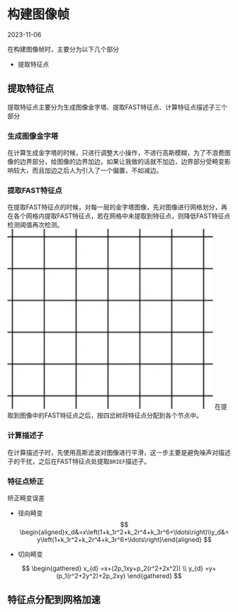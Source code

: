 # 构建图像帧
2023-11-06

在构建图像帧时，主要分为以下几个部分
- 提取特征点


## 提取特征点

提取特征点主要分为生成图像金字塔、提取FAST特征点、计算特征点描述子三个部分
### 生成图像金字塔
在计算生成金字塔的时候，只进行调整大小操作，不进行高斯模糊，为了不浪费图像的边界部分，给图像的边界加边，如果让我做的话就不加边，边界部分受畸变影响较大，而且加边之后人为引入了一个偏置，不如减边。
### 提取FAST特征点
在提取FAST特征点的时候，对每一层的金字塔图像，先对图像进行网格划分，再在各个网格内提取FAST特征点，若在网格中未提取到特征点，则降低FAST特征点检测阈值再次检测。
![enter description here](./images/1699322800980.png)
在提取到图像中的FAST特征点之后，按四岔树将特征点分配到各个节点中。
### 计算描述子
在计算描述子时，先使用高斯滤波对图像进行平滑，这一步主要是避免噪声对描述子的干扰，之后在FAST特征点处提取`BRIEF`描述子。
### 特征点矫正

矫正畸变误差

- 径向畸变
$$
\begin{aligned}x_d&=x\left(1+k_1r^2+k_2r^4+k_3r^6+\ldots\right)\\y_d&=y\left(1+k_1r^2+k_2r^4+k_3r^6+\ldots\right)\end{aligned}
$$

- 切向畸变

$$
\begin{gathered}
x_{d} =x+(2p_1xy+p_2(r^2+2x^2)) \\
y_{d} =y+(p_1(r^2+2y^2)+2p_2xy) 
\end{gathered}
$$

## 特征点分配到网格加速
